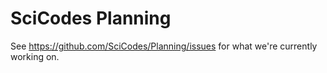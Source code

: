 # SciCodes Planning

See https://github.com/SciCodes/Planning/issues for what we're currently working on.
